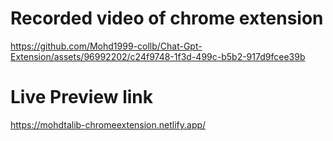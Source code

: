 # Recorded video of chrome extension
https://github.com/Mohd1999-collb/Chat-Gpt-Extension/assets/96992202/c24f9748-1f3d-499c-b5b2-917d9fcee39b

# Live Preview link
https://mohdtalib-chromeextension.netlify.app/
